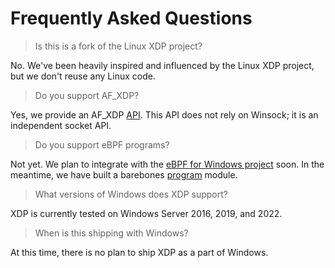 # Frequently Asked Questions

> Is this is a fork of the Linux XDP project?

No. We've been heavily inspired and influenced by the Linux XDP project, but we
don't reuse any Linux code.

> Do you support AF_XDP?

Yes, we provide an AF_XDP [API](/published/external/afxdp.h). This API does not rely on Winsock; it is an independent socket API.

> Do you support eBPF programs?

Not yet. We plan to integrate with the [eBPF for Windows project](https://github.com/microsoft/ebpf-for-windows) soon. In the meantime, we have built a barebones [program](/published/external/xdp/program.h) module.

> What versions of Windows does XDP support?

XDP is currently tested on Windows Server 2016, 2019, and 2022.

> When is this shipping with Windows?

At this time, there is no plan to ship XDP as a part of Windows.
